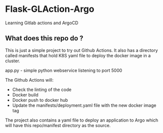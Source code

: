 # Flask-GLAction-Argo
Learning Gitlab actions and ArgoCD

## What does this repo do ?

This is just a simple project to try out Github Actions. It also has a directory called manifests that hold K8S yaml file to deploy the docker image in a cluster.

app.py - simple python webservice listening to port 5000

The Github Actions will: 
* Check the linting of the code
* Docker build
* Docker push to docker hub
* Update the manifests/deployment.yaml file with the new docker image tag

The project also contains a yaml file to deploy an application to Argo which will have this repo/manifest directory as the source.